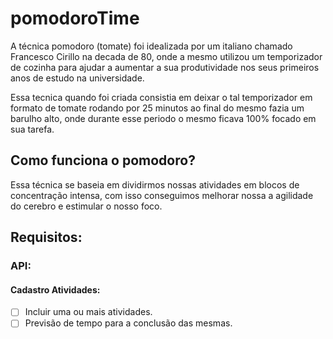 # pomodoroTime

A técnica pomodoro (tomate) foi idealizada por um italiano chamado Francesco Cirillo na decada de 80, onde a mesmo utilizou um temporizador de cozinha para ajudar a aumentar a sua produtividade nos seus primeiros anos de estudo na universidade.

Essa tecnica quando foi criada consistia em deixar o tal temporizador em formato de tomate rodando por 25 minutos ao final do mesmo fazia um barulho alto, onde durante esse periodo o mesmo ficava 100% focado em sua tarefa.

## Como funciona o pomodoro?

Essa técnica se baseia em dividirmos nossas atividades em blocos de concentração intensa, com isso conseguimos melhorar nossa a agilidade do cerebro e estimular o nosso foco.

## Requisitos:

### API:
#### Cadastro Atividades:
- [ ] Incluir uma ou mais atividades.
- [ ] Previsão de tempo para a conclusão das mesmas.
